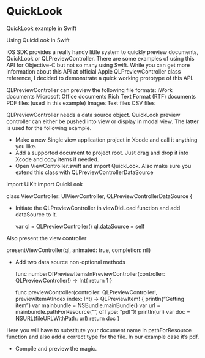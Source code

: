 # QuickLook
QuickLook example in Swift


Using QuickLook in Swift 

iOS SDK provides a really handy little system to quickly preview documents, QuickLook or QLPreviewController. 
There are some examples of using this API for Objective-C but not so many using Swift. 
While you can get more information about this API at official Apple QLPreviewController class reference, I decided to demonstrate a quick working prototype of this API.

QLPreviewController can preview the following file formats:
iWork documents
Microsoft Office documents
Rich Text Format (RTF) documents
PDF files (used in this example)
Images
Text files
CSV files

QLPreviewController needs a data source object. QuickLook preview controller can either be pushed into view or display in modal view. The latter is used for the following example.

 
- Make a new Single view application project in Xcode and call it anything you like. 
- Add a supported document to project root. Just drag and drop it into Xcode and copy items if needed.
- Open ViewController.swift and import QuickLook. Also make sure you extend this class with QLPreviewControllerDataSource

import UIKit
import QuickLook

class ViewController: UIViewController, QLPreviewControllerDataSource {

- Initiate the QLPreviewController in viewDidLoad function and add dataSource to it.

	var ql = QLPreviewController()
	ql.dataSource = self

Also present the view controller 

presentViewController(ql, animated: true, completion: nil)

- Add two data source non-optional methods

	func numberOfPreviewItemsInPreviewController(controller: QLPreviewController!) -> Int{
		return 1
  	}

	func previewController(controller: QLPreviewController!, previewItemAtIndex index: Int) -> QLPreviewItem! {
		println(“Getting item”)
		var mainbundle = NSBundle.mainBundle()
		var url = mainbundle.pathForResource(“<YOUR DOC FILENAME>”, ofType: “pdf”)!
		println(url)
		var doc = NSURL(fileURLWithPath: url)
		return doc
	}

Here you will have to substitute your document name in pathForResource function and also add a correct type for the file. In our example case it’s pdf.

- Compile and preview the magic.
